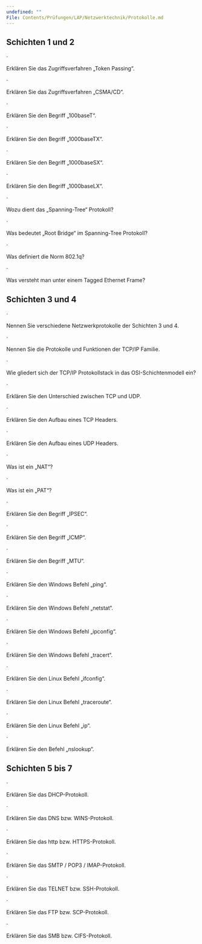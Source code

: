 ```yaml
---
undefined: ""
File: Contents/Prüfungen/LAP/Netzwerktechnik/Protokolle.md
---
```

## Schichten 1 und 2

·

Erklären Sie das Zugriffsverfahren „Token Passing“.

·

Erklären Sie das Zugriffsverfahren „CSMA/CD“.

·

Erklären Sie den Begriff „100baseT“.

·

Erklären Sie den Begriff „1000baseTX“.

·

Erklären Sie den Begriff „1000baseSX“.

·

Erklären Sie den Begriff „1000baseLX“.

·

Wozu dient das „Spanning-Tree“ Protokoll?

·

Was bedeutet „Root Bridge“ im Spanning-Tree Protokoll?

·

Was definiert die Norm 802.1q?

·

Was versteht man unter einem Tagged Ethernet Frame?

## Schichten 3 und 4

·

Nennen Sie verschiedene Netzwerkprotokolle der Schichten 3 und 4.

·

Nennen Sie die Protokolle und Funktionen der TCP/IP Familie.

·

Wie gliedert sich der TCP/IP Protokollstack in das OSI-Schichtenmodell ein?

·

Erklären Sie den Unterschied zwischen TCP und UDP.

·

Erklären Sie den Aufbau eines TCP Headers.

·

Erklären Sie den Aufbau eines UDP Headers.

·

Was ist ein „NAT“?

·

Was ist ein „PAT“?

·

Erklären Sie den Begriff „IPSEC“.

·

Erklären Sie den Begriff „ICMP“.

·

Erklären Sie den Begriff „MTU“.

·

Erklären Sie den Windows Befehl „ping“.

·

Erklären Sie den Windows Befehl „netstat“.

·

Erklären Sie den Windows Befehl „ipconfig“.

·

Erklären Sie den Windows Befehl „tracert“.

·

Erklären Sie den Linux Befehl „ifconfig“.

·

Erklären Sie den Linux Befehl „traceroute“.

·

Erklären Sie den Linux Befehl „ip“.

·

Erklären Sie den Befehl „nslookup“.

## Schichten 5 bis 7

·

Erklären Sie das DHCP-Protokoll.

·

Erklären Sie das DNS bzw. WINS-Protokoll.

·

Erklären Sie das http bzw. HTTPS-Protokoll.

·

Erklären Sie das SMTP / POP3 / IMAP-Protokoll.

·

Erklären Sie das TELNET bzw. SSH-Protokoll.

·

Erklären Sie das FTP bzw. SCP-Protokoll.

·

Erklären Sie das SMB bzw. CIFS-Protokoll.
